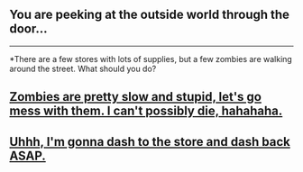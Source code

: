 ## You are peeking at the outside world through the door...

---

*There are a few stores with lots of supplies, but a few zombies are walking around the street. What should you do?

## [Zombies are pretty slow and stupid, let's go mess with them. I can't possibly die, hahahaha.](die.md)

## [Uhhh, I'm gonna dash to the store and dash back ASAP. ](run.md)